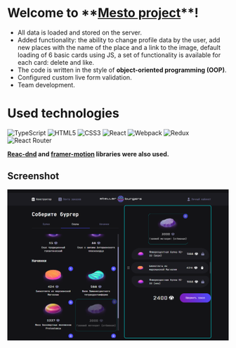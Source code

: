 # Welcome to \***\*[Mesto project](https://foxriver660.github.io/mesto-project/)\*\***!

- All data is loaded and stored on the server.
- Added functionality: the ability to change profile data by the user, add new places with the name of the place and a link to the image, default loading of 6 basic cards using JS, a set of functionality is available for each card: delete and like.
- The code is written in the style of **object-oriented programming (OOP)**.
- Configured custom live form validation.
- Team development.

# Used technologies

![TypeScript](https://img.shields.io/badge/typescript-%23007ACC.svg?style=for-the-badge&logo=typescript&logoColor=white) ![HTML5](https://img.shields.io/badge/html5-%23E34F26.svg?style=for-the-badge&logo=html5&logoColor=white) ![CSS3](https://img.shields.io/badge/css3-%231572B6.svg?style=for-the-badge&logo=css3&logoColor=white)
![React](https://img.shields.io/badge/react-%2320232a.svg?style=for-the-badge&logo=react&logoColor=%2361DAFB) ![Webpack](https://img.shields.io/badge/webpack-%238DD6F9.svg?style=for-the-badge&logo=webpack&logoColor=black) ![Redux](https://img.shields.io/badge/redux-%23593d88.svg?style=for-the-badge&logo=redux&logoColor=white) ![React Router](https://img.shields.io/badge/React_Router-CA4245?style=for-the-badge&logo=react-router&logoColor=white)

**[Reac-dnd](https://www.npmjs.com/package/react-dnd) and [framer-motion](https://www.npmjs.com/package/framer-motion) libraries were also used.**

## Screenshot

![screenshot](./src//images/%D1%81%D0%BA%D1%80%D0%B8%D0%BD%D1%88%D0%BE%D1%82.png)
